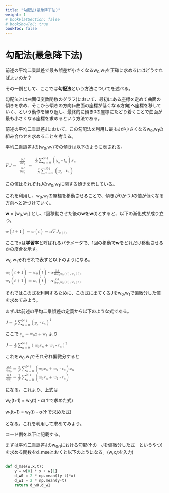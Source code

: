 ```yaml
---
title: "勾配法(最急降下法)"
weight: 1
# bookFlatSection: false
# bookShowToC: true
bookToc: false
---
```


# 勾配法(最急降下法)

前述の平均二乗誤差で最も誤差が小さくなるw<sub>0</sub>,w<sub>1</sub>を正確に求めるにはどうすればよいのか？

その一例として、ここでは**勾配法**という方法についてを述べる。


勾配法とは曲面(2変数関数のグラフ)において、最初にある座標を定めて曲面の傾きを求め、そこから傾きの方向(=曲面の座標が低くなる方向)へ座標を移していく、という動作を繰り返し、最終的に傾き0の座標にたどり着くことで曲面が最も小さくなる座標を求めるという方法である。  

前述の平均二乗誤差Jにおいて、この勾配法を利用し最もJが小さくなるw<sub>0</sub>,w<sub>1</sub>の組み合わせを求めることを考える。  

平均二乗誤差Jの(w<sub>0</sub>,w<sub>1</sub>)での傾きは以下のように表される。  

<math>
<mi>∇</mi>
<mi>J</mi>
<mo>=</mo>
<mfenced open="[" close="]"> <mtable>
<mtr> 
    <mtd>
    <mfrac> 
        <mrow><mo>&part;</mo><mi>J</mi></mrow> 
        <mrow><mo>&part;</mo><msub><mi>w</mi><mn>0</mn></msub></mrow>
    </mfrac>
    </mtd>
</mtr> 
<mtr>
    <mtd>
    <mfrac> 
        <mrow><mo>&part;</mo><mi>J</mi></mrow> 
        <mrow><mo>&part;</mo><msub><mi>w</mi><mn>1</mn></msub></mrow>
    </mfrac>
    </mtd>
</mtr>
</mtable> 
</mfenced>
<mo>=</mo>
<mfenced open="[" close="]"> 
<mtable>
<mtr> 
    <mtd>
    <mfrac> 
        <mn>2</mn> 
        <mi>N</mi>
    </mfrac>
    <munderover> 
        <mo>&Sum;</mo> 
            <mrow>
                <mi>n</mi>
                <mo>=</mo>
                <mn>0</mn> 
            </mrow>
            <mi>N-1</mi> 
    </munderover> 
    <mo>(</mo>
    <msub>
        <mi>y</mi>
        <mi>n</mi> 
    </msub>
    <mo>-</mo>
    <msub>
        <mi>t</mi>
        <mi>n</mi> 
    </msub>
    <mo>)</mo>
    <msub>
        <mi>x</mi>
        <mi>n</mi> 
    </msub>
    </mtd>
</mtr> 
<mtr>
    <mtd>
    <mfrac> 
        <mn>2</mn> 
        <mi>N</mi>
    </mfrac>
    <munderover> 
        <mo>&Sum;</mo> 
            <mrow>
                <mi>n</mi>
                <mo>=</mo>
                <mn>0</mn> 
            </mrow>
        <mi>N-1</mi> 
    </munderover> 
    <mo>(</mo>
    <msub>
        <mi>y</mi>
        <mi>n</mi> 
    </msub>
    <mo>-</mo>
    <msub>
        <mi>t</mi>
        <mi>n</mi> 
    </msub>
    <mo>)</mo>
    </mtd>
</mtr>
</mtable> 
</mfenced>
</math>

この値はそれぞれJのw<sub>0</sub>,w<sub>1</sub>に関する傾きを示している。

これを利用し、w<sub>0</sub>,w<sub>1</sub>の座標を移動させることで、傾きが0かつJの値が低くなる方向へと近づけていく。

<b>w</b> = [w<sub>0</sub>,w<sub>1</sub>] とし、t回移動させた後の<b>w</b>を<b>w</b>(t)とすると、以下の漸化式が成り立つ。

<math>
<mi mathvariant="bold-italic">w</mi>
<mo>(</mo>
<mi>t</mi>
<mo>+</mo>
<mn>1</mn>
<mo>)</mo>
<mo>=</mo>
<mi mathvariant="bold-italic">w</mi>
<mo>(</mo>
<mi>t</mi>
<mo>)</mo>
<mo>=</mo>
<mi>α</mi>
<mi>∇</mi>
<mi>J</mi>
<mfenced open="|" close=""> <mi></mi>
</mfenced>
<msub>
<mi></mi>
<mrow>
    <mi mathvariant="bold-italic">w</mi>
    <mo>(</mo>
    <mi>t</mi>
    <mo>)</mo>
</mrow>
</msub>

</math>

ここでαは**学習率**と呼ばれるパラメータで、1回の移動で<b>w</b>をどれだけ移動させるかの度合を示す。

w<sub>0</sub>,w<sub>1</sub>それぞれで表すと以下のようになる。

<math>
<msub>
<mi>w</mi>
<mn>0</mn>
</msub>
<mo>(</mo>
<mi>t</mi>
<mo>+</mo>
<mn>1</mn>
<mo>)</mo>
<mo>=</mo>
<msub>
<mi>w</mi>
<mn>0</mn>
</msub>
<mo>(</mo>
<mi>t</mi>
<mo>)</mo>
<mo>-</mo>
<mi>α</mi>
    <mfrac> 
        <mrow><mo>&part;</mo><mi>J</mi></mrow> 
        <mrow><mo>&part;</mo><msub><mi>w</mi><mn>0</mn></msub></mrow>
    </mfrac>
<mfenced open="|" close=""> 
<mi></mi>
</mfenced>
<msub>
<mi></mi>
<mrow>
<msub>
<mi>w</mi>
<mn>0</mn>
</msub>
<mo>(</mo>
<mi>t</mi>
<mo>)</mo>
<mo>,</mo>
<msub>
<mi>w</mi>
<mn>1</mn>
</msub>
<mo>(</mo>
<mi>t</mi>
<mo>)</mo>
</mrow>
</msub>
</math>
<br>
<math>
<msub>
<mi>w</mi>
<mn>1</mn>
</msub>
<mo>(</mo>
<mi>t</mi>
<mo>+</mo>
<mn>1</mn>
<mo>)</mo>
<mo>=</mo>
<msub>
<mi>w</mi>
<mn>1</mn>
</msub>
<mo>(</mo>
<mi>t</mi>
<mo>)</mo>
<mo>-</mo>
<mi>α</mi>
    <mfrac> 
        <mrow><mo>&part;</mo><mi>J</mi></mrow> 
        <mrow><mo>&part;</mo><msub><mi>w</mi><mn>1</mn></msub></mrow>
    </mfrac>
<mfenced open="|" close=""> 
<mi></mi>
</mfenced>
<msub>
<mi></mi>
<mrow>
<msub>
<mi>w</mi>
<mn>0</mn>
</msub>
<mo>(</mo>
<mi>t</mi>
<mo>)</mo>
<mo>,</mo>
<msub>
<mi>w</mi>
<mn>1</mn>
</msub>
<mo>(</mo>
<mi>t</mi>
<mo>)</mo>
</mrow>
</msub>
</math>

それではこの式を利用するために、この式に出てくるJをw<sub>0</sub>,w<sub>1</sub>で偏微分した値を求めてみよう。  

まずJは前述の平均二乗誤差の定義から以下のような式である。  

<math>
<mi>J</mi>
<mo>=</mo>
    <mfrac> 
        <mn>1</mn> 
        <mi>N</mi>
    </mfrac>
    <munderover> 
        <mo>&Sum;</mo> 
            <mrow>
                <mi>n</mi>
                <mo>=</mo>
                <mn>0</mn> 
            </mrow>
            <mi>N-1</mi> 
    </munderover> 
    <msup>
        <mrow>
            <mo>(</mo>
            <msub>
                <mi>y</mi>
                <mi>n</mi> 
            </msub>
            <mo>-</mo>
            <msub>
                <mi>t</mi>
                <mi>n</mi> 
            </msub>
            <mo>)</mo>
        </mrow>
        <mn>2</mn> 
    </msup>

</math>

ここで
<math>
<msub>
<mn>y</mn>
<mn>n</mn>
</msub>
<mo>=</mo>
<msub>
<mn>w</mn>
<mn>0</mn>
</msub>
<mn>x</mn>
<mo>+</mo>
<msub>
<mn>w</mn>
<mn>1</mn>
</msub>
</math>
より

<math>
<mi>J</mi>
<mo>=</mo>
    <mfrac> 
        <mn>1</mn> 
        <mi>N</mi>
    </mfrac>
    <munderover> 
        <mo>&Sum;</mo> 
            <mrow>
                <mi>n</mi>
                <mo>=</mo>
                <mn>0</mn> 
            </mrow>
            <mi>N-1</mi> 
    </munderover> 
    <msup>
        <mrow>
            <mo>(</mo>
            <msub>
                <mi>w</mi>
                <mn>0</mn> 
            </msub>
            <msub>
                <mi>x</mi>
                <mi>n</mi> 
            </msub>
            <mo>+</mo>
            <msub>
                <mi>w</mi>
                <mn>1</mn> 
            </msub>
            <mo>-</mo>
            <msub>
                <mi>t</mi>
                <mi>n</mi> 
            </msub>
            <mo>)</mo>
        </mrow>
        <mn>2</mn> 
    </msup>
</math>

これをw<sub>0</sub>,w<sub>1</sub>でそれぞれ偏微分すると

<math>
    <mfrac> 
        <mrow><mo>&part;</mo><mi>J</mi></mrow> 
        <mrow><mo>&part;</mo><msub><mi>w</mi><mn>0</mn></msub></mrow>
    </mfrac>
<mo>=</mo>
    <mfrac> 
        <mn>2</mn> 
        <mi>N</mi>
    </mfrac>
    <munderover> 
        <mo>&Sum;</mo> 
            <mrow>
                <mi>n</mi>
                <mo>=</mo>
                <mn>0</mn> 
            </mrow>
            <mi>N-1</mi> 
    </munderover> 
            <mo>(</mo>
            <msub>
                <mi>w</mi>
                <mn>0</mn> 
            </msub>
            <msub>
                <mi>x</mi>
                <mi>n</mi> 
            </msub>
            <mo>+</mo>
            <msub>
                <mi>w</mi>
                <mn>1</mn> 
            </msub>
            <mo>-</mo>
            <msub>
                <mi>t</mi>
                <mi>n</mi> 
            </msub>
            <mo>)</mo>
            <msub>
                <mi>x</mi>
                <mi>n</mi> 
            </msub>
</math>
<br>
<math>
    <mfrac> 
        <mrow><mo>&part;</mo><mi>J</mi></mrow> 
        <mrow><mo>&part;</mo><msub><mi>w</mi><mn>1</mn></msub></mrow>
    </mfrac>
<mo>=</mo>
    <mfrac> 
        <mn>2</mn> 
        <mi>N</mi>
    </mfrac>
    <munderover> 
        <mo>&Sum;</mo> 
            <mrow>
                <mi>n</mi>
                <mo>=</mo>
                <mn>0</mn> 
            </mrow>
            <mi>N-1</mi> 
    </munderover> 
            <mo>(</mo>
            <msub>
                <mi>w</mi>
                <mn>0</mn> 
            </msub>
            <msub>
                <mi>x</mi>
                <mi>n</mi> 
            </msub>
            <mo>+</mo>
            <msub>
                <mi>w</mi>
                <mn>1</mn> 
            </msub>
            <mo>-</mo>
            <msub>
                <mi>t</mi>
                <mi>n</mi> 
            </msub>
            <mo>)</mo>
</math>


になる。これより、上式は

w<sub>0</sub>(t+1) = w<sub>0</sub>(t) - α(↑で求めた式)

w<sub>1</sub>(t+1) = w<sub>1</sub>(t) - α(↑で求めた式)

となる。これを利用して求めてみよう。

コード例を以下に記載する。

まずは平均二乗誤差Jのw<sub>0</sub>,<sub>1</sub>における勾配(↑の　Jを偏微分した式　というやつ)を求める関数をd_mseとおくと以下のようになる。(w,x,tを入力)

```python

def d_mse(w,x,t):
    y = w[0] * x + w[1]
    d_w0 = 2 * np.mean((y-t)*x)
    d_w1 = 2 * np.mean(y-t)
    return d_w0,d_w1

```
